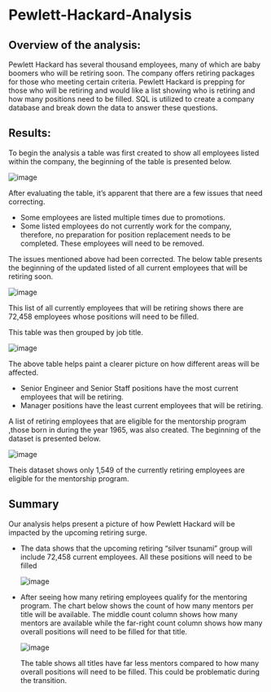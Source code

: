 # Pewlett-Hackard-Analysis

## Overview of the analysis: 
Pewlett Hackard has several thousand employees, many of which are baby boomers who will be retiring soon. The company offers retiring packages for those who meeting certain criteria. Pewlett Hackard is prepping for those who will be retiring and would like a list showing who is retiring and how many positions need to be filled. SQL is utilized to create a company database and break down the data to answer these questions. 

## Results:
To begin the analysis a table was first created to show all employees listed within the company, the beginning of the table is presented below.

![image](https://user-images.githubusercontent.com/26393180/153972130-30bb757a-2ca3-4980-bdf2-61a5a7ad56dc.png)

After evaluating the table, it’s apparent that there are a few issues that need correcting.
* Some employees are listed multiple times due to promotions.
* Some listed employees do not currently work for the company, therefore, no preparation for position replacement needs to be completed. These employees will need to be removed.

The issues mentioned above had been corrected. The below table presents the beginning of the updated listed of all current employees that will be retiring soon. 

![image](https://user-images.githubusercontent.com/26393180/153972251-9195b941-0691-4566-a513-4d085e1ba262.png)

This list of all currently employees that will be retiring shows there are 72,458 employees whose positions will need to be filled.

This table was then grouped by job title.

![image](https://user-images.githubusercontent.com/26393180/153972365-847ccc66-297d-4afd-8f98-e29c88090911.png)

The above table helps paint a clearer picture on how different areas will be affected.
* Senior Engineer and Senior Staff positions have the most current employees that will be retiring.
* Manager positions have the least current employees that will be retiring.

A list of retiring employees that are eligible for the mentorship program ,those born in during the year 1965, was also created. The beginning of the dataset is presented below.

![image](https://user-images.githubusercontent.com/26393180/153972506-0a8ee946-a686-44f7-8eb4-37d5d9463393.png)

Theis dataset shows only 1,549 of the currently retiring employees are eligible for the mentorship program. 

## Summary

Our analysis helps present a picture of how Pewlett Hackard will be impacted by the upcoming retiring surge. 

* The data shows that the upcoming retiring “silver tsunami” group will include 72,458 current employees. All these positions will need to be filled

  ![image](https://user-images.githubusercontent.com/26393180/153972619-591728ed-a4cd-41a1-9d36-d72d07eeeb38.png)
  
* After seeing how many retiring employees qualify for the mentoring program. The chart below shows the count of how many mentors per title will be available. The middle count column shows how many mentors are available while the far-right count column shows how many overall positions will need to be filled for that title. 

  ![image](https://user-images.githubusercontent.com/26393180/153972756-2a784181-e793-4569-b636-003bbf506059.png)

  The table shows all titles have far less mentors compared to how many overall positions will need to be filled. This could be problematic during the transition. 


